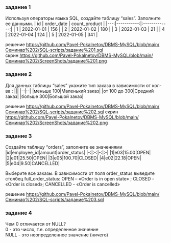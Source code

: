 ### задание 1
Используя операторы языка SQL, 
создайте таблицу “sales”. Заполните ее данными.
| id | order_date | count_product |
|---:|-----------:|:-------------:|
| 1  | 2022-01-01 | 156           |
| 2  | 2022-01-02 | 180           |
| 3  | 2022-01-03 | 21            |
| 4  | 2022-01-04 | 124           |
| 5  | 2022-01-05 | 341           |

решение https://github.com/Pavel-Pokalnetov/DBMS-MySQL/blob/main/Семинар%202/SQL-scripts/задание%201.sql  
скрин https://github.com/Pavel-Pokalnetov/DBMS-MySQL/blob/main/Семинар%202/ScreenShots/задание%201.png

### задание 2
Для данных таблицы “sales” укажите тип заказа в зависимости от кол-ва : 
|||
|-:|:-|
|меньше 100|Маленький заказ|
|от 100 до 300|Средний заказ|
|больше 300|Большой заказ|

решение https://github.com/Pavel-Pokalnetov/DBMS-MySQL/blob/main/Семинар%202/SQL-scripts/задание%202.sql
скрин https://github.com/Pavel-Pokalnetov/DBMS-MySQL/blob/main/Семинар%202/ScreenShots/задание%202.png

### задание 3
Создайте таблицу “orders”, заполните ее значениями
|id|employee_id|amount|order_status|
|-:|:-:|-:|:-|
|1|e03|15.00|OPEN|
|2|e01|25.50|OPEN|
|3|e05|100.70|CLOSED|
|4|e02|22.18|OPEN|
|5|e04|9.50|CANCELLED|

Выберите все заказы. В зависимости от поля order_status выведите столбец full_order_status:
OPEN – «Order is in open state» ; CLOSED - «Order is closed»; CANCELLED -  «Order is cancelled»

решение https://github.com/Pavel-Pokalnetov/DBMS-MySQL/blob/main/Семинар%202/SQL-scripts/задание%203.sql

### задание 4
Чем 0 отличается от NULL?  
0 - это число, т.е. определенное значение  
NULL - это неопределенное значение (ничего)   

